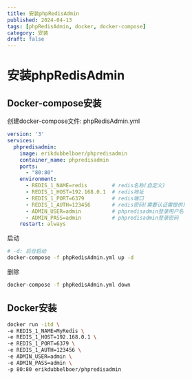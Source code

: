 ```yaml
---
title: 安装phpRedisAdmin
published: 2024-04-13
tags: [phpRedisAdmin, docker, docker-compose]
category: 安装
draft: false
---
```


# 安装phpRedisAdmin

## Docker-compose安装

创建docker-compose文件: phpRedisAdmin.yml

```yaml
version: '3'
services:
  phpredisadmin:
    image: erikdubbelboer/phpredisadmin
    container_name: phpredisadmin
    ports:
      - "80:80"
    environment:
      - REDIS_1_NAME=redis        # redis名称(自定义)
      - REDIS_1_HOST=192.168.0.1  # redis地址
      - REDIS_1_PORT=6379         # redis端口
      - REDIS_1_AUTH=123456       # redis密码(需要认证需提供)
      - ADMIN_USER=admin          # phpredisadmin登录用户名
      - ADMIN_PASS=admin          # phpredisadmin登录密码
    restart: always
```

启动

```sh
# -d: 后台启动
docker-compose -f phpRedisAdmin.yml up -d
```

删除

```sh
docker-compose -f phpRedisAdmin.yml down
```

## Docker安装

```sh
docker run -itd \
-e REDIS_1_NAME=MyRedis \
-e REDIS_1_HOST=192.168.0.1 \
-e REDIS_1_PORT=6379 \
-e REDIS_1_AUTH=123456 \
-e ADMIN_USER=admin \
-e ADMIN_PASS=admin \
-p 80:80 erikdubbelboer/phpredisadmin
```
